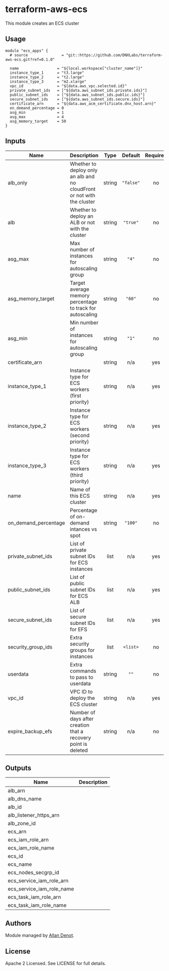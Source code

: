 # terraform-aws-ecs

This module creates an ECS cluster

## Usage

```hcl
module "ecs_apps" {
  # source               = "git::https://github.com/DNXLabs/terraform-aws-ecs.git?ref=0.1.0"

  name                 = "${local.workspace["cluster_name"]}"
  instance_type_1      = "t3.large"
  instance_type_2      = "t2.large"
  instance_type_3      = "m2.xlarge"
  vpc_id               = "${data.aws_vpc.selected.id}"
  private_subnet_ids   = ["${data.aws_subnet_ids.private.ids}"]
  public_subnet_ids    = ["${data.aws_subnet_ids.public.ids}"]
  secure_subnet_ids    = ["${data.aws_subnet_ids.secure.ids}"]
  certificate_arn      = "${data.aws_acm_certificate.dnx_host.arn}"
  on_demand_percentage = 0
  asg_min              = 1
  asg_max              = 4
  asg_memory_target    = 50
}
```

## Inputs

| Name | Description | Type | Default | Required |
|------|-------------|:----:|:-----:|:-----:|
| alb_only | Whether to deploy only an alb and no cloudFront or not with the cluster | string | `"false"` | no |
| alb | Whether to deploy an ALB or not with the cluster | string | `"true"` | no |
| asg\_max | Max number of instances for autoscaling group | string | `"4"` | no |
| asg\_memory\_target | Target average memory percentage to track for autoscaling | string | `"60"` | no |
| asg\_min | Min number of instances for autoscaling group | string | `"1"` | no |
| certificate\_arn |  | string | n/a | yes |
| instance\_type\_1 | Instance type for ECS workers (first priority) | string | n/a | yes |
| instance\_type\_2 | Instance type for ECS workers (second priority) | string | n/a | yes |
| instance\_type\_3 | Instance type for ECS workers (third priority) | string | n/a | yes |
| name | Name of this ECS cluster | string | n/a | yes |
| on\_demand\_percentage | Percentage of on-demand intances vs spot | string | `"100"` | no |
| private\_subnet\_ids | List of private subnet IDs for ECS instances | list | n/a | yes |
| public\_subnet\_ids | List of public subnet IDs for ECS ALB | list | n/a | yes |
| secure\_subnet\_ids | List of secure subnet IDs for EFS | list | n/a | yes |
| security\_group\_ids | Extra security groups for instances | list | `<list>` | no |
| userdata | Extra commands to pass to userdata | string | `""` | no |
| vpc\_id | VPC ID to deploy the ECS cluster | string | n/a | yes |
| expire\_backup\_efs | Number of days after creation that a recovery point is deleted | string | n/a | no |


## Outputs

| Name | Description |
|------|-------------|
| alb\_arn |  |
| alb\_dns\_name |  |
| alb\_id |  |
| alb\_listener\_https\_arn |  |
| alb\_zone\_id |  |
| ecs\_arn |  |
| ecs\_iam\_role\_arn |  |
| ecs\_iam\_role\_name |  |
| ecs\_id |  |
| ecs\_name |  |
| ecs\_nodes\_secgrp\_id |  |
| ecs\_service\_iam\_role\_arn |  |
| ecs\_service\_iam\_role\_name |  |
| ecs\_task\_iam\_role\_arn |  |
| ecs\_task\_iam\_role\_name |  |

## Authors

Module managed by [Allan Denot](https://github.com/adenot).

## License

Apache 2 Licensed. See LICENSE for full details.